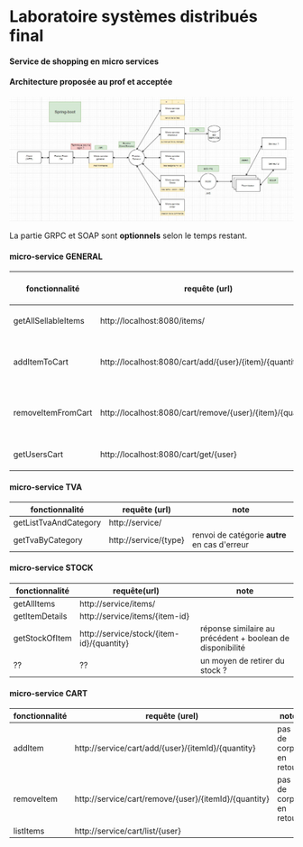 # Laboratoire systèmes distribués final

#### Service de shopping en micro services



#### Architecture proposée au prof et acceptée

![](./architecture.jpg)

La partie GRPC et SOAP sont **optionnels** selon le temps restant. 

#### micro-service GENERAL

| fonctionnalité      | requête (url)                                              | note                            | micro-service source    |
| ------------------- | ---------------------------------------------------------- | ------------------------------- | ----------------------- |
| getAllSellableItems | http://localhost:8080/items/                               | -                               | micro-service **stock** |
| addItemToCart       | http://localhost:8080/cart/add/{user}/{item}/{quantity}    | ne retourne rien pour le moment | micro-service **cart**  |
| removeItemFromCart  | http://localhost:8080/cart/remove/{user}/{item}/{quantity} | ne retourne rien pour le moment | micro-service **cart**  |
| getUsersCart        | http://localhost:8080/cart/get/{user}                      | -                               | micro-service **cart**  |



#### micro-service TVA

| fonctionnalité        | requête (url)         | note                                          |
| -------------- | ----------------------------------------- | --------------------------------------------------------- |
| getListTvaAndCategory | http://service/       |                                               |
| getTvaByCategory      | http://service/{type} | renvoi de catégorie **autre** en cas d'erreur |



#### micro-service STOCK

| fonctionnalité | requête(url)                              | note                                                      |
| -------------- | ----------------------------------------- | --------------------------------------------------------- |
| getAllItems    | http://service/items/                     |                                                           |
| getItemDetails | http://service/items/{item-id}            |                                                           |
| getStockOfItem | http://service/stock/{item-id}/{quantity} | réponse similaire au précédent + boolean de disponibilité |
| ??             | ??                                        | un moyen de retirer du stock ?                            |

 

#### micro-service CART

| fonctionnalité | requête (urel)                                        | note                   |
| -------------- | ----------------------------------------- | --------------------------------------------------------- |
| addItem        | http://service/cart/add/{user}/{itemId}/{quantity}    | pas de corps en retour |
| removeItem     | http://service/cart/remove/{user}/{itemId}/{quantity} | pas de corps en retour |
| listItems      | http://service/cart/list/{user}                       |                        |




